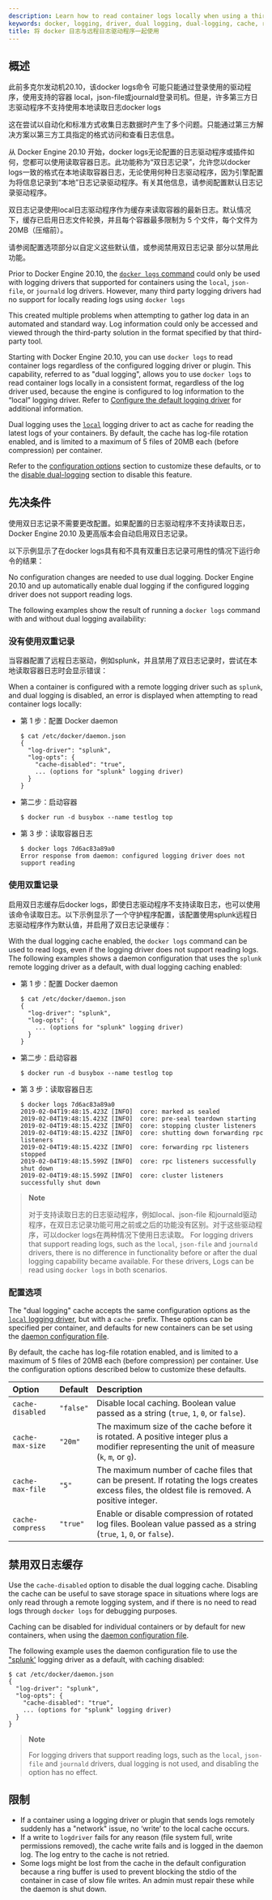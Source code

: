 ```yaml
---
description: Learn how to read container logs locally when using a third party logging solution.
keywords: docker, logging, driver, dual logging, dual-logging, cache, ring-buffer, configuration
title: 将 docker 日志与远程日志驱动程序一起使用
---
```


## 概述


此前多克尔发动机20.10，该docker logs命令 可能只能通过登录使用的驱动程序，使用支持的容器 local，json-file或journald登录司机。但是，许多第三方日志驱动程序不支持使用本地读取日志docker logs

这在尝试以自动化和标准方式收集日志数据时产生了多个问题。只能通过第三方解决方案以第三方工具指定的格式访问和查看日志信息。

从 Docker Engine 20.10 开始，docker logs无论配置的日志驱动程序或插件如何，您都可以使用读取容器日志。此功能称为“双日志记录”，允许您以docker logs一致的格式在本地读取容器日志，无论使用何种日志驱动程序，因为引擎配置为将信息记录到“本地”日志记录驱动程序。有关其他信息，请参阅配置默认日志记录驱动程序。

双日志记录使用local日志驱动程序作为缓存来读取容器的最新日志。默认情况下，缓存已启用日志文件轮换，并且每个容器最多限制为 5 个文件，每个文件为 20MB（压缩前）。

请参阅配置选项部分以自定义这些默认值，或参阅禁用双日志记录 部分以禁用此功能。

Prior to Docker Engine 20.10, the [`docker logs` command](../../../engine/reference/commandline/logs.md)
could only be used with logging drivers that supported  for containers using the
`local`, `json-file`, or `journald` log drivers. However, many third party logging
drivers had no support for locally reading logs using `docker logs`

This created multiple problems when attempting to gather log data in an
automated and standard way. Log information could only be accessed and viewed
through the third-party solution in the format specified by that
third-party tool. 

Starting with Docker Engine 20.10, you can use `docker logs` to read container
logs regardless of the configured logging driver or plugin. This capability,
referred to as "dual logging", allows you to use `docker logs` to read container
logs locally in a consistent format, regardless of the log driver used, because
the engine is configured to log information to the “local” logging driver. Refer
to [Configure the default logging driver](configure.md) for additional information. 

Dual logging uses the [`local`](local.md) logging driver to act as cache for
reading the latest logs of your containers. By default, the cache has log-file
rotation enabled, and is limited to a maximum of 5 files of 20MB each (before
compression) per container.

Refer to the [configuration options](#configuration-options) section to customize
these defaults, or to the [disable dual-logging](#disable-the-dual-logging-cache)
section to disable this feature.

## 先决条件 
 
使用双日志记录不需要更改配置。如果配置的日志驱动程序不支持读取日志，Docker Engine 20.10 及更高版本会自动启用双日志记录。

以下示例显示了在docker logs具有和不具有双重日志记录可用性的情况下运行命令的结果：

No configuration changes are needed to use dual logging. Docker Engine 20.10 and
up automatically enable dual logging if the configured logging driver does not
support reading logs.

The following examples show the result of running a `docker logs` command with
and without dual logging availability:

### 没有使用双重记录

当容器配置了远程日志驱动，例如splunk，并且禁用了双日志记录时，尝试在本地读取容器日志时会显示错误：

When a container is configured with a remote logging driver such as `splunk`, and
dual logging is disabled, an error is displayed when attempting to read container
logs locally:

- 第 1 步：配置 Docker daemon

    ```console
    $ cat /etc/docker/daemon.json
    {
      "log-driver": "splunk",
      "log-opts": {
        "cache-disabled": "true",
        ... (options for "splunk" logging driver)
      }
    }
    ```

- 第二步：启动容器

    ```console
    $ docker run -d busybox --name testlog top 
    ```

- 第 3 步：读取容器日志

    ```console
    $ docker logs 7d6ac83a89a0
    Error response from daemon: configured logging driver does not support reading
    ```

### 使用双重记录

启用双日志缓存后docker logs，即使日志驱动程序不支持读取日志，也可以使用该命令读取日志。以下示例显示了一个守护程序配置，该配置使用splunk远程日志驱动程序作为默认值，并启用了双日志记录缓存：

With the dual logging cache enabled, the `docker logs` command can be used to
read logs, even if the logging driver does not support reading logs. The following
examples shows a daemon configuration that uses the `splunk` remote logging driver
as a default, with dual logging caching enabled:

- 第 1 步：配置 Docker daemon

    ```console
    $ cat /etc/docker/daemon.json
    {
      "log-driver": "splunk",
      "log-opts": {
        ... (options for "splunk" logging driver)
      }
    }
    ```

- 第二步：启动容器

    ```console
    $ docker run -d busybox --name testlog top 
    ```

- 第 3 步：读取容器日志

    ```console
    $ docker logs 7d6ac83a89a0
    2019-02-04T19:48:15.423Z [INFO]  core: marked as sealed                                          	 
    2019-02-04T19:48:15.423Z [INFO]  core: pre-seal teardown starting                                                                                                 	 
    2019-02-04T19:48:15.423Z [INFO]  core: stopping cluster listeners                                                                                             	 
    2019-02-04T19:48:15.423Z [INFO]  core: shutting down forwarding rpc listeners                                                                                 	 
    2019-02-04T19:48:15.423Z [INFO]  core: forwarding rpc listeners stopped
    2019-02-04T19:48:15.599Z [INFO]  core: rpc listeners successfully shut down
    2019-02-04T19:48:15.599Z [INFO]  core: cluster listeners successfully shut down	
    ```

> **Note**
>
> 对于支持读取日志的日志驱动程序，例如local、json-file 和journald驱动程序，在双日志记录功能可用之前或之后的功能没有区别。对于这些驱动程序，可以docker logs在两种情况下使用日志读取。
> For logging drivers that support reading logs, such as the `local`, `json-file`
> and `journald` drivers, there is no difference in functionality before or after
> the dual logging capability became available. For these drivers, Logs can be
> read using `docker logs` in both scenarios.


### 配置选项

The "dual logging" cache accepts the same configuration options as the
[`local` logging driver](local.md), but with a `cache-` prefix. These options
can be specified per container, and defaults for new containers can be set using
the [daemon configuration file](/engine/reference/commandline/dockerd/#daemon-configuration-file).

By default, the cache has log-file rotation enabled, and is limited to a maximum
of 5 files of 20MB each (before compression) per container. Use the configuration
options described below to customize these defaults.


| Option           | Default   | Description                                                                                                                                       |
|:-----------------|:----------|:--------------------------------------------------------------------------------------------------------------------------------------------------|
| `cache-disabled` | `"false"` | Disable local caching. Boolean value passed as a string (`true`, `1`, `0`, or `false`).                                                           |
| `cache-max-size` | `"20m"`   | The maximum size of the cache before it is rotated. A positive integer plus a modifier representing the unit of measure (`k`, `m`, or `g`).       |
| `cache-max-file` | `"5"`     | The maximum number of cache files that can be present. If rotating the logs creates excess files, the oldest file is removed. A positive integer. |
| `cache-compress` | `"true"`  | Enable or disable compression of rotated log files. Boolean value passed as a string (`true`, `1`, `0`, or `false`).                              |

## 禁用双日志缓存

Use the `cache-disabled` option to disable the dual logging cache. Disabling the
cache can be useful to save storage space in situations where logs are only read
through a remote logging system, and if there is no need to read logs through
`docker logs` for debugging purposes.

Caching can be disabled for individual containers or by default for new containers,
when using the [daemon configuration file](/engine/reference/commandline/dockerd/#daemon-configuration-file).

The following example uses the daemon configuration file to use the ["splunk'](splunk.md)
logging driver as a default, with caching disabled:

```console
$ cat /etc/docker/daemon.json
{
  "log-driver": "splunk",
  "log-opts": {
    "cache-disabled": "true",
    ... (options for "splunk" logging driver)
  }
}
```

> **Note**
>
> For logging drivers that support reading logs, such as the `local`, `json-file`
> and `journald` drivers, dual logging is not used, and disabling the option has
> no effect.

## 限制

- If a container using a logging driver or plugin that sends logs remotely
  suddenly has a "network" issue, no ‘write’ to the local cache occurs. 
- If a write to `logdriver` fails for any reason (file system full, write
  permissions removed), the cache write fails and is logged in the daemon log.
  The log entry to the cache is not retried.
- Some logs might be lost from the cache in the default configuration because a
  ring buffer is used to prevent blocking the stdio of the container in case of
  slow file writes. An admin must repair these while the daemon is shut down.
